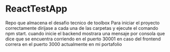 # ReactTestApp
Repo que almacena el desafio tecnico de toolbox
Para iniciar el proyecto correctamente dirijase a cada una de las carpetas y ejecute el comando npm start.
cuando inicie el backend mostrara una mensaje por consola que dice que se encuentra corriendo en el puerto 30001
en caso del frontend correra en el puerto 3000
actualmente en mi portafolio
